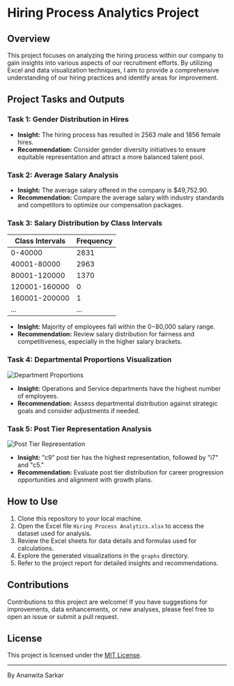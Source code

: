 # Hiring Process Analytics Project

## Overview

This project focuses on analyzing the hiring process within our company to gain insights into various aspects of our recruitment efforts. By utilizing Excel and data visualization techniques, I aim to provide a comprehensive understanding of our hiring practices and identify areas for improvement.

## Project Tasks and Outputs

### Task 1: Gender Distribution in Hires

- **Insight:** The hiring process has resulted in 2563 male and 1856 female hires.
- **Recommendation:** Consider gender diversity initiatives to ensure equitable representation and attract a more balanced talent pool.

### Task 2: Average Salary Analysis

- **Insight:** The average salary offered in the company is $49,752.90.
- **Recommendation:** Compare the average salary with industry standards and competitors to optimize our compensation packages.

### Task 3: Salary Distribution by Class Intervals

Class Intervals | Frequency
--- | ---
0-40000 | 2831
40001-80000 | 2963
80001-120000 | 1370
120001-160000 | 0
160001-200000 | 1
... | ...

- **Insight:** Majority of employees fall within the $0-$80,000 salary range.
- **Recommendation:** Review salary distribution for fairness and competitiveness, especially in the higher salary brackets.

### Task 4: Departmental Proportions Visualization

![Department Proportions](column_chart.png)

- **Insight:** Operations and Service departments have the highest number of employees.
- **Recommendation:** Assess departmental distribution against strategic goals and consider adjustments if needed.

### Task 5: Post Tier Representation Analysis

![Post Tier Representation](path/to/post_tier_representation.png)

- **Insight:** "c9" post tier has the highest representation, followed by "i7" and "c5."
- **Recommendation:** Evaluate post tier distribution for career progression opportunities and alignment with growth plans.

## How to Use

1. Clone this repository to your local machine.
2. Open the Excel file `Hiring Process Analytics.xlsx` to access the dataset used for analysis.
3. Review the Excel sheets for data details and formulas used for calculations.
4. Explore the generated visualizations in the `graphs` directory.
5. Refer to the project report for detailed insights and recommendations.

## Contributions

Contributions to this project are welcome! If you have suggestions for improvements, data enhancements, or new analyses, please feel free to open an issue or submit a pull request.

## License

This project is licensed under the [MIT License](LICENSE).

---

By Ananwita Sarkar

